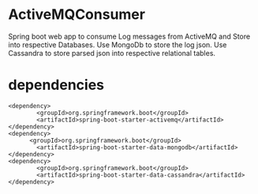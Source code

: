 # ActiveMQConsumer

Spring boot web app to consume Log messages from ActiveMQ and Store into respective Databases.
Use MongoDb to store the log json.
Use Cassandra to store parsed json into respective relational tables.

# dependencies
```
<dependency>
		<groupId>org.springframework.boot</groupId>
		<artifactId>spring-boot-starter-activemq</artifactId>
</dependency>
<dependency>
	  <groupId>org.springframework.boot</groupId>
		<artifactId>spring-boot-starter-data-mongodb</artifactId>
</dependency>
<dependency>
		<groupId>org.springframework.boot</groupId>
		<artifactId>spring-boot-starter-data-cassandra</artifactId>
</dependency>
```
